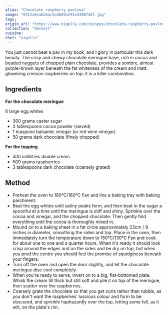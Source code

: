 ```yaml
---
alias: "Chocolate raspberry pavlova"
image: "0312a4eabb5ac5a3b69a291ed30874df.jpg"
tags: 
origin_url: "https://www.nigella.com/recipes/chocolate-raspberry-pavlova"
collection: "dessert"
cuisine:
chef: "nigella"
---
```


You just cannot beat a pav in my book, and I glory in particular this dark beauty. The crisp and chewy chocolate meringue base, rich in cocoa and beaded nuggets of chopped plain chocolate, provides a sombre, almost purple-brown layer beneath the fat whiteness of the cream and matt, glowering crimson raspberries on top: it is a killer combination.

## Ingredients
**For the chocolate meringue**

6 large egg whites

* 300 grams caster sugar
* 3 tablespoons cocoa powder (sieved)
* 1 teaspoon balsamic vinegar (or red wine vinegar)
* 50 grams dark chocolate (finely chopped)

**For the topping**

* 500 millilitres double cream
* 500 grams raspberries
* 3 tablespoons dark chocolate (coarsely grated)

## Method

* Preheat the oven to 180°C/160°C Fan and line a baking tray with baking parchment.
* Beat the egg whites until satiny peaks form, and then beat in the sugar a spoonful at a time until the meringue is stiff and shiny. Sprinkle over the cocoa and vinegar, and the chopped chocolate. Then gently fold everything until the cocoa is thoroughly mixed in.
* Mound on to a baking sheet in a fat circle approximately 23cm / 9 inches in diameter, smoothing the sides and top. Place in the oven, then immediately turn the temperature down to 150°C/130°C Fan and cook for about one to one and a quarter hours. When it's ready it should look crisp around the edges and on the sides and be dry on top, but when you prod the centre you should feel the promise of squidginess beneath your fingers.
* Turn off the oven and open the door slightly, and let the chocolate meringue disc cool completely.
*  When you're ready to serve, invert on to a big, flat-bottomed plate. Whisk the cream till thick but still soft and pile it on top of the meringue, then scatter over the raspberries. 
* Coarsely grate the chocolate so that you get curls rather than rubble, as you don't want the raspberries' luscious colour and form to be obscured, and sprinkle haphazardly over the top, letting some fall, as it will, on the plate's rim.